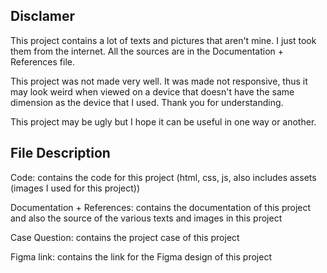 Disclamer
----------
This project contains a lot of texts and pictures that aren't mine. I just took them from the internet. All the sources are in the Documentation + References file.

This project was not made very well. It was made not responsive, thus it may look weird when viewed on a device that doesn't have the same dimension as the device that I used. Thank you for understanding.

This project may be ugly but I hope it can be useful in one way or another.

File Description
---
Code: contains the code for this project (html, css, js, also includes assets (images I used for this project))

Documentation + References: contains the documentation of this project and also the source of the various texts and images in this project

Case Question: contains the project case of this project

Figma link: contains the link for the Figma design of this project
